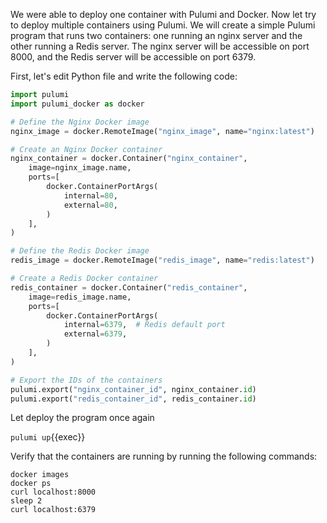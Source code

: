 We were able to deploy one container with Pulumi and Docker. Now let try to deploy multiple containers using Pulumi. We will create a simple Pulumi program that runs two containers: one running an nginx server and the other running a Redis server. The nginx server will be accessible on port 8000, and the Redis server will be accessible on port 6379.

First, let's edit Python file and write the following code:

```python
import pulumi
import pulumi_docker as docker

# Define the Nginx Docker image
nginx_image = docker.RemoteImage("nginx_image", name="nginx:latest")

# Create an Nginx Docker container
nginx_container = docker.Container("nginx_container",
    image=nginx_image.name,
    ports=[
        docker.ContainerPortArgs(
            internal=80,
            external=80,
        )
    ],
)

# Define the Redis Docker image
redis_image = docker.RemoteImage("redis_image", name="redis:latest")

# Create a Redis Docker container
redis_container = docker.Container("redis_container",
    image=redis_image.name,
    ports=[
        docker.ContainerPortArgs(
            internal=6379,  # Redis default port
            external=6379,
        )
    ],
)

# Export the IDs of the containers
pulumi.export("nginx_container_id", nginx_container.id)
pulumi.export("redis_container_id", redis_container.id)
```

Let deploy the program once again

`pulumi up`{{exec}}

Verify that the containers are running by running the following commands:

```
docker images
docker ps
curl localhost:8000
sleep 2
curl localhost:6379
```